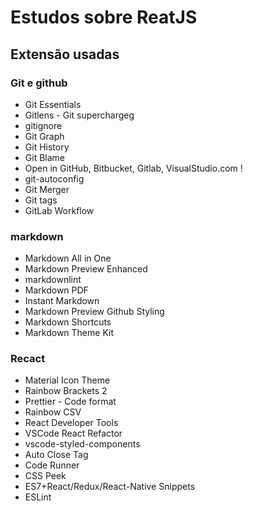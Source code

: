 # Estudos sobre ReatJS

## Extensão usadas

### Git e github

- Git Essentials
- Gitlens - Git superchargeg
- gitignore
- Git Graph
- Git History
- Git Blame
- Open in GitHub, Bitbucket, Gitlab, VisualStudio.com !
- git-autoconfig
- Git Merger
- Git tags
- GitLab Workflow

### markdown

- Markdown All in One
- Markdown Preview Enhanced
- markdownlint
- Markdown PDF
- Instant Markdown
- Markdown Preview Github Styling
- Markdown Shortcuts
- Markdown Theme Kit

### Recact

- Material Icon Theme
- Rainbow Brackets 2
- Prettier - Code format
- Rainbow CSV
- React Developer Tools
- VSCode React Refactor
- vscode-styled-components
- Auto Close Tag
- Code Runner
- CSS Peek
- ES7+React/Redux/React-Native Snippets
- ESLint
